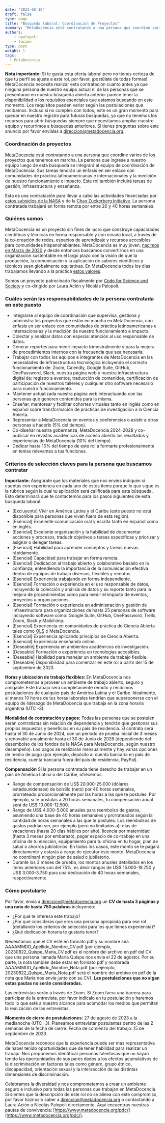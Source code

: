 ```yaml
---
date: "2023-08-15"
draft: false
type: page
title: "Búsqueda laboral: Coordinación de Proyectos"
summary: "MetaDocencia está contratando a una persona que coordine varios de los proyectos que tenemos en marcha."
authors: 
    - npalopoli
    - lacion
type: post
weight: 1
tags: 
  - MetaDocencia
---
```


**Nota importante:** Si te gusta esta oferta laboral pero no tienes certeza de que tu perfil se ajuste a este rol, por favor, ¡postúlate de todas formas! MetaDocencia necesita realizar esta contratación cuanto antes ya que ninguna persona de nuestro equipo actual ni de las personas que se presentaron en nuestra búsqueda abierta anterior parece tener la disponibilidad o los requisitos esenciales que estamos buscando en este momento. Los requisitos pueden variar según las postulaciones que recibamos. Incluso si no cumples con todos, este es un gran momento para quedar en nuestro registro para futuras búsquedas, ya que no tenemos los recursos para abrir búsquedas siempre que necesitamos ampliar nuestro equipo y recurrimos a búsquedas anteriores. Si tienes preguntas sobre este anuncio por favor envíalas a [direccion@metadocencia.org](mailto:direccion@metadocencia.org).

### Coordinación de proyectos
[MetaDocencia](https://www.metadocencia.org/) está contratando a una persona que coordine varios de los proyectos que tenemos en marcha. La persona que ingrese a nuestro equipo luego de esta búsqueda se integrará al equipo de coordinación de MetaDocencia. Sus tareas tendrán un énfasis en ser enlace con comunidades de práctica latinoamericanas e internacionales y la medición de nuestro funcionamiento e impacto. Este rol también incluirá tareas de gestión, infraestructura y enseñanza.

Esta es una contratación para llevar a cabo las actividades financiadas por [estos subsidios de la NASA](https://www.metadocencia.org/post/nasatops10puntos/) y de la [Chan Zuckerberg Initiative](https://www.metadocencia.org/post/infraestructura-nube/). La persona contratada trabajará en forma remota por entre 20 y 40 horas semanales.

### Quiénes somos
MetaDocencia es un proyecto sin fines de lucro que construye capacidades científicas y técnicas en forma responsable y con mirada local, a través de la co-creación de redes, espacios de aprendizaje y recursos accesibles para comunidades hispanohablantes. MetaDocencia es muy joven, [nacimos en Marzo de 2020](https://www.metadocencia.org/post/origenmd/) y desde entonces buscamos convertirnos en una organización sustentable en el largo plazo con la visión de que la producción, la comunicación y la aplicación de saberes científicos y técnicos sean globalmente equitativas. En MetaDocencia todos los días trabajamos llevando a la práctica [estos valores](https://www.metadocencia.org/authors/metadocencia/). 

Somos un proyecto patrocinado fiscalmente por [Code for Science and Society](https://codeforscience.org/) y co-dirigido por Laura Ación y Nicolás Palopoli.

### Cuáles serán las responsabilidades de la persona contratada en este puesto
- Integrarse al equipo de coordinación que supervisa, gestiona y administra los proyectos que están en marcha en MetaDocencia, con énfasis en ser enlace con comunidades de práctica latinoamericanas e internacionales y la medición de nuestro funcionamiento e impacto.
- Colectar y analizar datos con especial atención al uso responsable de datos.
- Generar reportes para medir impacto trimestralmente y para la mejora de procedimientos internos con la frecuencia que sea necesaria.
- Trabajar con todos los equipos e integrantes de MetaDocencia en las necesidades de infraestructura tecnológica incluyendo el correcto funcionamiento de: Zoom, Calendly, Google Suite, GitHub, OnePassword, Slack, nuestra página web y nuestra infraestructura digital de: registro a eventos, traducción de contenidos, certificación de participación de nuestros talleres y cualquier otro software necesario para nuestro funcionamiento.
- Mantener actualizada nuestra página web interactuando con las personas que generen contenidos para la misma.
- Enseñar, mentorear y facilitar cohortes virtuales tanto en inglés como en español sobre transformación de prácticas de investigación a la Ciencia Abierta.
- Representar a MetaDocencia en eventos y conferencias o asistir a otras personas a hacerlo (5% del tiempo).
- Co-diseñar nuestra gobernanza, MetaDocencia 2024-2028 y co-publicar en revistas académicas de acceso abierto los resultados y experiencias de MetaDocencia (10% del tiempo).
- Dedicar hasta 10% del tiempo de este rol a formarte profesionalmente en temas relevantes a tus funciones.

### Criterios de selección claves para la persona que buscamos contratar
**Importante:** Asegúrate que los materiales que nos envies indiquen si cuentas con experiencia en cada uno de estos ítems porque lo que sigue es la rúbrica según la cual tu aplicación será calificada para esta búsqueda. Esto determinará que te contactemos para los pasos siguientes de esta búsqueda laboral. 
- [Excluyente] Vivir en América Latina y el Caribe (este puesto no está disponible para personas que vivan fuera de esta región).
- [Esencial] Excelente comunicación oral y escrita tanto en español como en inglés.
- [Esencial] Excelente organización y la habilidad de documentar acciones y procesos, traducir objetivos a tareas específicas y priorizar y asignar o delegar tareas.
- [Esencial] Habilidad para aprender conceptos y tareas nuevas rápidamente.
- [Esencial] Capacidad para trabajar en forma remota.
- [Esencial] Dedicación al trabajo abierto y colaborativo basado en la confianza, entendiendo la importancia de la comunicación efectiva dentro de equipos de trabajo diversos, flexibles y remotos.
- [Esencial] Experiencia trabajando en forma independiente.
- [Esencial] Formación o experiencia en el uso responsable de datos, incluyendo la colección y análisis de datos y su reporte tanto para la mejora de procedimientos como para medir el impacto de eventos, proyectos u organizaciones.
- [Esencial] Formación o experiencia en administración y gestión de infraestructura para organizaciones de hasta 25 personas de software incluyendo software como: Google Suite, GitHub, OnePassword, Trello, Zoom, Slack y Mailchimp.
- [Esencial] Experiencia en comunidades de práctica de Ciencia Abierta tales como [OLS](https://openlifesci.org/) o MetaDocencia.
- [Esencial] Experiencia aplicando principios de Ciencia Abierta.
- [Esencial] Experiencia enseñando online.
- [Deseable] Experiencia en ambientes académicos de investigación.
- [Deseable] Formación o experiencia en tecnologias accesibles.
- [Deseable] Habilidad para manejar un ambiente de trabajo flexible.
- [Deseable] Disponibilidad para comenzar en este rol a partir del 15 de septiembre de 2023.

**Horas y ubicación de trabajo flexibles:** En MetaDocencia nos comprometemos a proveer un ambiente de trabajo abierto, seguro y amigable. Este trabajo será completamente remoto y recibimos postulaciones de cualquier país de América Latina y el Caribe. Idealmente, al menos 10 horas de tus horas laborales tendrían que superponerse con el equipo de liderazgo de MetaDocencia que trabaja en la zona horaria argentina (UTC -3). 

**Modalidad de contratación y pagos:** Todas las personas que se postulen serán contratistas sin relación de dependencia y tendrán que gestionar sus propios impuestos y beneficios en su país de residencia. El contrato será hasta el 30 de Junio de 2024, con un período de prueba inicial de 3 meses y renovable anualmente hasta el 30 de Junio de 2026 (dependiendo del desembolso de los fondos de la NASA para MetaDocencia, según nuestro desempeño). Los pagos se realizarán mensualmente y hay varias opciones de medio de pago (por ejemplo, depósito a: cuenta bancaria en país de residencia, cuenta bancaria fuera del país de residencia, PayPal).  

**Compensación**
Si la persona contratada tiene derecho de trabajar en un país de América Latina o del Caribe, ofrecemos:
- Rango de compensación de US$ 20.000-25.000 (dólares estadounidenses) de bolsillo (neto) por 40 horas semanales, prorrateado proporcionalmente por las horas a las que te postules. Por ejemplo, si te postulas a 20 horas semanales, tu compensación anual será de US$ 10.000-12.500.
- Rango de US$ 4.000-5.000 anuales para reembolso de gastos, asumiendo una base de 40 horas semanales y prorrateados según la cantidad de horas semanales a las que te postules. Los reembolsos de gastos podrían ser, por ejemplo (pero no limitados a): días de vacaciones (hasta 20 días hábiles por año), licencia por maternidad (hasta 3 meses por embarazo), pagar espacio de co-trabajo en una oficina de tu elección, equipamiento para tu oficina en tu hogar, plan de salud o ahorros jubilatorios. En todos los casos, este monto se te pagará directamente y estarás a cargo de ejecutar este monto. MetaDocencia no coordinará ningún plan de salud o jubilatorio.
- Durante los 3 meses de prueba, los montos anuales detallados en los ítems anteriores son del 75%, es decir rangos de US$ 15.000-18.750 y US$ 3.000-3.750 para una dedicación de 40 horas semanales, respectivamente.

### Cómo postularte
Por favor, envia a [direccion@metadocencia.org](mailto:direccion@metadocencia.org) un **CV de hasta 3 páginas y una nota de hasta 750 palabras** incluyendo:
- ¿Por qué te interesa este trabajo?
- ¿Por qué consideras que eres una persona apropiada para ese rol (detallando los criterios de selección para los que tienes experiencia)?
- ¿Qué dedicación horaria te gustaría tener?

Necesitamos que el CV esté en formato pdf y su nombre sea AAAAMMDD_Apellido_Nombre_CV.pdf (por ejemplo, 20230822_Quispe_Maria_CV.pdf es el nombre del archivo en pdf del CV que una persona llamada María Quispe nos envia el 22 de agosto). Por su parte, la nota también debe estar en formato pdf y nombrada AAAAMMDD_Apellido_Nombre_Nota.pdf (por ejemplo, 20230822_Quispe_Maria_Nota.pdf será el nombre del archivo en pdf de la nota que María nos envie junto con su CV). **Las postulaciones que no sigan estas pautas no serán consideradas.**

Las entrevistas serán a través de Zoom. Si Zoom fuera una barrera para participar de la entrevista, por favor indícalo en tu postulación y haremos todo lo que esté a nuestro alcance para acomodar los medios que permitan la realización de las entrevistas.

**Momento de cierre de postulaciones:** 27 de agosto de 2023 a la medianoche (UTC -3).
Planeamos entrevistar postulantes dentro de las 2 semanas de la fecha de cierre.
Fecha de comienzo del trabajo: 15 de septiembre de 2023. 

MetaDocencia reconoce que la experiencia puede ser más representativa de haber tenido oportunidades que de tener habilidad para realizar un trabajo. Nos proponemos identificar personas talentosas que no hayan tenido las oportunidades de sus pares dados a los efectos acumulativos de la discriminación en factores tales como género, grupo étnico, discapacidad, orientación sexual y la intersección de las distintas dimensiones de discriminación.

Celebramos la diversidad y nos comprometemos a crear un ambiente seguro e inclusivo para todas las personas que trabajan en MetaDocencia. Si sientes que la descripción de este rol no se alinea con este compromiso, por favor háznoslo saber a [direccion@metadocencia.org](mailto:direccion@metadocencia.org) o contactando a Laura Ación o Nicolás Palopoli directamente. Aquí encuentras nuestras pautas de convivencia: [https://www.metadocencia.org/pdc/](https://www.metadocencia.org/pdc/).
